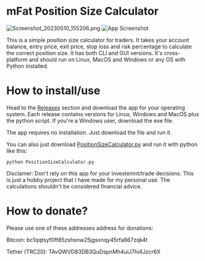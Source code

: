 # mFat Position Size Calculator
![Screenshot_20230510_155206.png](https://github.com/mfat/qtpositioncalc/blob/8764ec95524a6026b58c33adc6da0c2f1715c9d9/Screenshot_20230510_155206.png)
![App Screenshot](https://github.com/mfat/qtpositioncalc/blob/2a50b1530f3175e00a30d9fe9c19d0a10cb30bbd/Screenshot.png)


This is a simple position size calculator for traders.
It takes your account balance, entry price, exit price, stop loss and risk percentage to calculate the correct position size. 
It has both CLI and GUI versions. It's cross-platform and should run on Linux, MacOS and Windows or any OS with Python installed.

# How to install/use

Head to the [Releases](https://github.com/mfat/qtpositioncalc/releases) section and download the app for your operating system. Each release contains versions for Linux, Windows and MacOS plus the python script. If you're a Windows user, download the exe file.

The app requires no installation. Just download the file and run it.


You can also just download [PositionSizeCalculator.py](https://github.com/mfat/qtpositioncalc/releases/download/0.1/PositionSizeCalculator.py) and run it with python like this:
```
python PositionSizeCalculator.py
```
Disclamer: Don't rely on this app for your investemnt/trade decisions. This is just a hobby project that I have made for my personal use. The calculations shouldn't be considered financial advice. 



# How to donate?
Please use one of these addresses address for donations:

Bitcoin: bc1qqtsyf0ft85zshsnw25jgsxnqy45rfa867zqk4t

Tether (TRC20): TAvQWVD83DB3QuDspnMh4uiJ7hi4Jzcr6X

